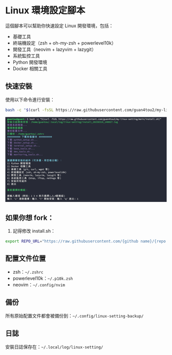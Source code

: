 # Linux 環境設定腳本

這個腳本可以幫助你快速設定 Linux 開發環境，包括：
- 基礎工具
- 終端機設定（zsh + oh-my-zsh + powerlevel10k）
- 開發工具（neovim + lazyvim + lazygit）
- 系統監控工具
- Python 開發環境
- Docker 相關工具

## 快速安裝

使用以下命令進行安裝：

```bash
bash -c "$(curl -fsSL https://raw.githubusercontent.com/guan4tou2/my-linux-setting/main/install.sh)"
```

![img](img/SCR-20250310-mmxt.png)

## 如果你想 fork：

1. 記得修改 install.sh：
```bash
export REPO_URL="https://raw.githubusercontent.com/{github name}/{repo name}/main"
```


## 配置文件位置

- zsh：`~/.zshrc`
- powerlevel10k：`~/.p10k.zsh`
- neovim：`~/.config/nvim`

## 備份

所有原始配置文件都會被備份到：`~/.config/linux-setting-backup/`

## 日誌

安裝日誌保存在：`~/.local/log/linux-setting/`
